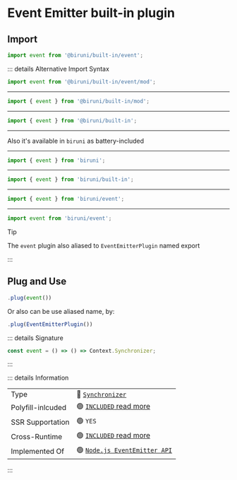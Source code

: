 # Event Emitter built-in plugin

## Import

```typescript
import event from '@biruni/built-in/event';
```

::: details Alternative Import Syntax

```typescript
import event from '@biruni/built-in/event/mod';
```

---

```typescript
import { event } from '@biruni/built-in/mod';
```

---

```typescript
import { event } from '@biruni/built-in';
```

---

Also it's available in `biruni` as battery-included

---

```typescript
import { event } from 'biruni';
```

---

```typescript
import { event } from 'biruni/built-in';
```

---

```typescript
import { event } from 'biruni/event';
```

---

```typescript
import event from 'biruni/event';
```

> [!tip]
> The `event` plugin also aliased to `EventEmitterPlugin` named export

:::

## Plug and Use

```typescript
.plug(event())
```

Or also can be use aliased name, by:

```typescript
.plug(EventEmitterPlugin())
```

::: details Signature

```typescript
const event = () => () => Context.Synchronizer;
```

:::

::: details Information

|                   |                                                       |
| ----------------- | ----------------------------------------------------- |
| Type              | :jigsaw: [`Synchronizer`](#)                          |
| Polyfill-inlcuded | :green_circle: [`INCLUDED` read more][polyfill_link]  |
| SSR Supportation  | :green_circle: `YES`                                  |
| Cross-Runtime     | :green_circle: [`INCLUDED` read more][polyfill_link]  |
| Implemented Of    | :green_circle: [`Node.js EventEmitter API`][api_link] |

:::

[polyfill_link]: https://www.npmjs.com/package/events
[api_link]: https://nodejs.org/dist/v11.13.0/docs/api/events.html
